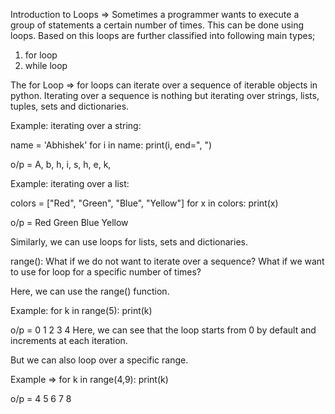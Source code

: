 Introduction to Loops =>
Sometimes a programmer wants to execute a group of statements a certain number of times. This can be done using loops. Based on this loops are further classified into following main types;

1. for loop
2. while loop

The for Loop =>
for loops can iterate over a sequence of iterable objects in python. Iterating over a sequence is nothing but iterating over strings, lists, tuples, sets and dictionaries.

Example: iterating over a string:

name = 'Abhishek'
for i in name:
    print(i, end=", ")

o/p = A, b, h, i, s, h, e, k,    

Example: iterating over a list:

colors = ["Red", "Green", "Blue", "Yellow"]
for x in colors:
    print(x)

o/p = 
Red
Green
Blue
Yellow

Similarly, we can use loops for lists, sets and dictionaries. 

range():
What if we do not want to iterate over a sequence? What if we want to use for loop for a specific number of times?

Here, we can use the range() function.

Example:
for k in range(5):
    print(k)

o/p = 
0
1
2
3
4
Here, we can see that the loop starts from 0 by default and increments at each iteration.

But we can also loop over a specific range.  

Example =>
for k in range(4,9):
    print(k)

o/p =
4
5
6
7
8    